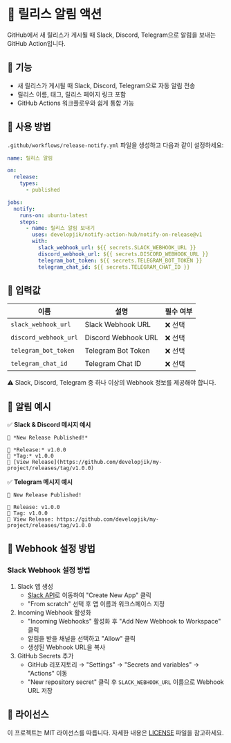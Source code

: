 # 🚀 릴리스 알림 액션

GitHub에서 새 릴리스가 게시될 때 Slack, Discord, Telegram으로 알림을 보내는 GitHub Action입니다.

## 🔧 기능

- 새 릴리스가 게시될 때 Slack, Discord, Telegram으로 자동 알림 전송
- 릴리스 이름, 태그, 릴리스 페이지 링크 포함
- GitHub Actions 워크플로우와 쉽게 통합 가능

## 🚀 사용 방법

`.github/workflows/release-notify.yml` 파일을 생성하고 다음과 같이 설정하세요:

```yaml
name: 릴리스 알림

on:
  release:
    types:
      - published

jobs:
  notify:
    runs-on: ubuntu-latest
    steps:
      - name: 릴리스 알림 보내기
        uses: developjik/notify-action-hub/notify-on-release@v1
        with:
          slack_webhook_url: ${{ secrets.SLACK_WEBHOOK_URL }}
          discord_webhook_url: ${{ secrets.DISCORD_WEBHOOK_URL }}
          telegram_bot_token: ${{ secrets.TELEGRAM_BOT_TOKEN }}
          telegram_chat_id: ${{ secrets.TELEGRAM_CHAT_ID }}
```

## 🔧 입력값

| 이름                  | 설명                | 필수 여부 |
| --------------------- | ------------------- | --------- |
| `slack_webhook_url`   | Slack Webhook URL   | ❌ 선택   |
| `discord_webhook_url` | Discord Webhook URL | ❌ 선택   |
| `telegram_bot_token`  | Telegram Bot Token  | ❌ 선택   |
| `telegram_chat_id`    | Telegram Chat ID    | ❌ 선택   |

⚠️ Slack, Discord, Telegram 중 하나 이상의 Webhook 정보를 제공해야 합니다.

## 📩 알림 예시

✅ **Slack & Discord 메시지 예시**

```
🚀 *New Release Published!*

🔹 *Release:* v1.0.0
🔹 *Tag:* v1.0.0
🔹 [View Release](https://github.com/developjik/my-project/releases/tag/v1.0.0)
```

✅ **Telegram 메시지 예시**

```
🚀 New Release Published!

🔹 Release: v1.0.0
🔹 Tag: v1.0.0
🔹 View Release: https://github.com/developjik/my-project/releases/tag/v1.0.0
```

## 🔧 Webhook 설정 방법

### Slack Webhook 설정 방법

1. Slack 앱 생성
   - [Slack API](https://api.slack.com/)로 이동하여 "Create New App" 클릭
   - "From scratch" 선택 후 앱 이름과 워크스페이스 지정
2. Incoming Webhook 활성화
   - "Incoming Webhooks" 활성화 후 "Add New Webhook to Workspace" 클릭
   - 알림을 받을 채널을 선택하고 "Allow" 클릭
   - 생성된 Webhook URL을 복사
3. GitHub Secrets 추가
   - GitHub 리포지토리 → "Settings" → "Secrets and variables" → "Actions" 이동
   - "New repository secret" 클릭 후 `SLACK_WEBHOOK_URL` 이름으로 Webhook URL 저장

## 📜 라이선스

이 프로젝트는 MIT 라이선스를 따릅니다. 자세한 내용은 [LICENSE](LICENSE) 파일을 참고하세요.
